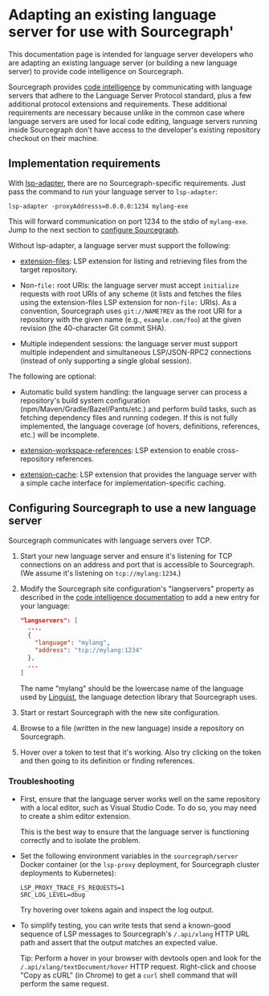 # Adapting an existing language server for use with Sourcegraph'

This documentation page is intended for language server developers who are adapting an existing language server (or building a new language server) to provide code intelligence on Sourcegraph.

Sourcegraph provides [code intelligence](/extensions/language_servers) by communicating with language servers that adhere to the Language Server Protocol standard, plus a few additional protocol extensions and requirements. These additional requirements are necessary because unlike in the common case where language servers are used for local code editing, language servers running inside Sourcegraph don't have access to the developer's existing repository checkout on their machine.

## Implementation requirements

With [lsp-adapter](https://github.com/sourcegraph/lsp-adapter), there are no Sourcegraph-specific requirements. Just pass the command to run your language server to `lsp-adapter`:

```
lsp-adapter -proxyAddresss=0.0.0.0:1234 mylang-exe
```

This will forward communication on port 1234 to the stdio of `mylang-exe`. Jump to the next section to [configure Sourcegraph](#Configuring-Sourcegraph-to-use-a-new-language-server).

Without lsp-adapter, a language server must support the following:

- [extension-files](https://github.com/sourcegraph/language-server-protocol/blob/master/extension-files.md): LSP extension for listing and retrieving files from the target repository.

- Non-`file:` root URIs: the language server must accept `initialize` requests with root URIs of any scheme (it lists and fetches the files using the extension-files LSP extension for non-`file:` URIs). As a convention, Sourcegraph uses `git://NAME?REV` as the root URI for a repository with the given name (e.g., `example.com/foo`) at the given revision (the 40-character Git commit SHA).

- Multiple independent sessions: the language server must support multiple independent and simultaneous LSP/JSON-RPC2 connections (instead of only supporting a single global session).

The following are optional:

- Automatic build system handling: the language server can process a repository's build system configuration (npm/Maven/Gradle/Bazel/Pants/etc.) and perform build tasks, such as fetching dependency files and running codegen. If this is not fully implemented, the language coverage (of hovers, definitions, references, etc.) will be incomplete.

- [extension-workspace-references](https://github.com/sourcegraph/language-server-protocol/blob/master/extension-workspace-references.md): LSP extension to enable cross-repository references.

- [extension-cache](https://github.com/sourcegraph/language-server-protocol/blob/master/extension-cache.md): LSP extension that provides the language server with a simple cache interface for implementation-specific caching.

## Configuring Sourcegraph to use a new language server

Sourcegraph communicates with language servers over TCP.

1.  Start your new language server and ensure it's listening for TCP connections on an address and port that is accessible to Sourcegraph. (We assume it's listening on `tcp://mylang:1234`.)

2.  Modify the Sourcegraph site configuration's "langservers" property as described in the [code intelligence documentation](/extensions/language_servers/install) to add a new entry for your language:

    ```json
    "langservers": [
      ...,
      {
        "language": "mylang",
        "address": "tcp://mylang:1234"
      },
      ...
    ]
    ```

    The name "mylang" should be the lowercase name of the language used by [Linguist](https://github.com/github/linguist/tree/master/samples), the language detection library that Sourcegraph uses.

3.  Start or restart Sourcegraph with the new site configuration.
4.  Browse to a file (written in the new language) inside a repository on Sourcegraph.
5.  Hover over a token to test that it's working. Also try clicking on the token and then going to its definition or finding references.

### Troubleshooting

- First, ensure that the language server works well on the same repository with a local editor, such as Visual Studio Code. To do so, you may need to create a shim editor extension.

  This is the best way to ensure that the language server is functioning correctly and to isolate the problem.

- Set the following environment variables in the `sourcegraph/server` Docker container (or the `lsp-proxy` deployment, for Sourcegraph cluster deployments to Kubernetes):

  ```
  LSP_PROXY_TRACE_FS_REQUESTS=1
  SRC_LOG_LEVEL=dbug
  ```

  Try hovering over tokens again and inspect the log output.

- To simplify testing, you can write tests that send a known-good sequence of LSP messages to Sourcegraph's `/.api/xlang` HTTP URL path and assert that the output matches an expected value.

  Tip: Perform a hover in your browser with devtools open and look for the `/.api/xlang/textDocument/hover` HTTP request. Right-click and choose "Copy as cURL" (in Chrome) to get a `curl` shell command that will perform the same request.

